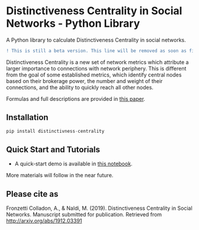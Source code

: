 # Distinctiveness Centrality in Social Networks - Python Library
A Python library to calculate Distinctiveness Centrality in social networks. 

```diff
! This is still a beta version. This line will be removed as soon as first stable version is released. 
```

Distinctiveness Centrality is a new set of network metrics which attribute a larger importance to connections with network periphery. 
This is different from the goal of some established metrics, which identify central nodes based on their brokerage power, the number and weight of their connections, and the ability to quickly reach all other nodes.

Formulas and full descriptions are provided in [this paper](https://arxiv.org/abs/1912.03391).

## Installation
```python
pip install distinctivness-centrality
```

## Quick Start and Tutorials
- A quick-start demo is available in [this notebook](DistinctivenessCentralityDemo.ipynb).

More materials will follow in the near future.


## Please cite as
Fronzetti Colladon, A., & Naldi, M. (2019). Distinctiveness Centrality in Social Networks. Manuscript submitted for publication. Retrieved from http://arxiv.org/abs/1912.03391
